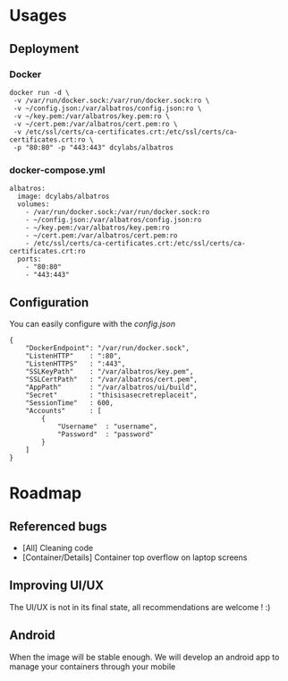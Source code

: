 # Usages 
## Deployment 
### Docker 
```
docker run -d \
 -v /var/run/docker.sock:/var/run/docker.sock:ro \
 -v ~/config.json:/var/albatros/config.json:ro \
 -v ~/key.pem:/var/albatros/key.pem:ro \
 -v ~/cert.pem:/var/albatros/cert.pem:ro \
 -v /etc/ssl/certs/ca-certificates.crt:/etc/ssl/certs/ca-certificates.crt:ro \
 -p "80:80" -p "443:443" dcylabs/albatros
```
### docker-compose.yml 
```
albatros:
  image: dcylabs/albatros
  volumes:
    - /var/run/docker.sock:/var/run/docker.sock:ro
    - ~/config.json:/var/albatros/config.json:ro
    - ~/key.pem:/var/albatros/key.pem:ro
    - ~/cert.pem:/var/albatros/cert.pem:ro
    - /etc/ssl/certs/ca-certificates.crt:/etc/ssl/certs/ca-certificates.crt:ro
  ports:
    - "80:80"
    - "443:443"
```
## Configuration 
You can easily configure with the *config.json*
```
{
	"DockerEndpoint": "/var/run/docker.sock",
	"ListenHTTP"	: ":80",
	"ListenHTTPS"	: ":443",
	"SSLKeyPath"	: "/var/albatros/key.pem",
	"SSLCertPath"	: "/var/albatros/cert.pem",
	"AppPath"		: "/var/albatros/ui/build",
	"Secret"		: "thisisasecretreplaceit",
	"SessionTime"	: 600,
	"Accounts"		: [
		{
			"Username"	: "username",
			"Password"	: "password"
		}
	]
}

```
# Roadmap
## Referenced bugs
 - [All] Cleaning code
 - [Container/Details] Container top overflow on laptop screens

## Improving UI/UX
The UI/UX is not in its final state, all recommendations are welcome ! :) 

## Android 
When the image will be stable enough. We will develop an android app to manage your containers through your mobile 